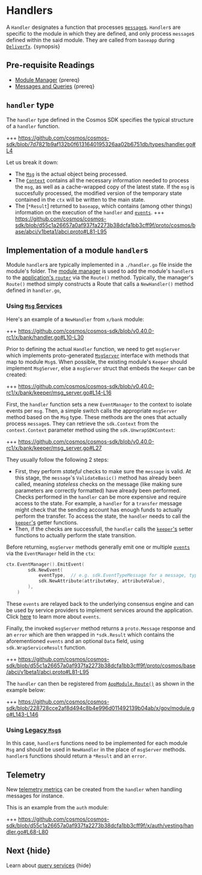 <!--
order: 4
-->

# Handlers

A `Handler` designates a function that processes [`message`s](./messages-and-queries.md#messages). `Handler`s are specific to the module in which they are defined, and only process `message`s defined within the said module. They are called from `baseapp` during [`DeliverTx`](../core/baseapp.md#delivertx). {synopsis}

## Pre-requisite Readings

- [Module Manager](./module-manager.md) {prereq}
- [Messages and Queries](./messages-and-queries.md) {prereq}

## `handler` type

The `handler` type defined in the Cosmos SDK specifies the typical structure of a `handler` function.

+++ https://github.com/cosmos/cosmos-sdk/blob/7d7821b9af132b0f6131640195326aa02b6751db/types/handler.go#L4

Let us break it down:

- The [`Msg`](./messages-and-queries.md#messages) is the actual object being processed. 
- The [`Context`](../core/context.md) contains all the necessary information needed to process the `msg`, as well as a cache-wrapped copy of the latest state. If the `msg` is succesfully processed, the modified version of the temporary state contained in the `ctx` will be written to the main state.
- The [`*Result`] returned to `baseapp`, which contains (among other things) information on the execution of the `handler` and [`events`](../core/events.md).
	+++ https://github.com/cosmos/cosmos-sdk/blob/d55c1a26657a0af937fa2273b38dcfa1bb3cff9f/proto/cosmos/base/abci/v1beta1/abci.proto#L81-L95

## Implementation of a module `handler`s

Module `handler`s are typically implemented in a `./handler.go` file inside the module's folder. The [module manager](./module-manager.md) is used to add the module's `handler`s to the
[application's `router`](../core/baseapp.md#message-routing) via the `Route()` method. Typically,
the manager's `Route()` method simply constructs a Route that calls a `NewHandler()` method defined in `handler.go`,

### Using [`Msg` Services](messages-and-queries.md#msg-services)

Here's an example of a `NewHandler` from `x/bank` module:

+++ https://github.com/cosmos/cosmos-sdk/blob/v0.40.0-rc1/x/bank/handler.go#L10-L30

Prior to defining the actual `Handler` function, we need to get `msgServer` which implements proto-generated [`MsgServer`](messages-and-queries.md#msg-services) interface with methods that map to module `Msg`s. When possible, the existing module's `Keeper` should implement `MsgServer`, else a `msgServer` struct that embeds the `Keeper` can be created:

+++ https://github.com/cosmos/cosmos-sdk/blob/v0.40.0-rc1/x/bank/keeper/msg_server.go#L14-L16

First, the `handler` function sets a new `EventManager` to the context to isolate events per `msg`.
Then, a simple switch calls the appropriate `msgServer` method based on the `Msg` type. These methods are the ones that actually process `message`s. They can retrieve the `sdk.Context` from the `context.Context` parameter method using the `sdk.UnwrapSDKContext`:

+++ https://github.com/cosmos/cosmos-sdk/blob/v0.40.0-rc1/x/bank/keeper/msg_server.go#L27

They usually follow the following 2 steps:

- First, they perform *stateful* checks to make sure the `message` is valid. At this stage, the `message`'s `ValidateBasic()` method has already been called, meaning *stateless* checks on the message (like making sure parameters are correctly formatted) have already been performed. Checks performed in the `handler` can be more expensive and require access to the state. For example, a `handler` for a `transfer` message might check that the sending account has enough funds to actually perform the transfer. To access the state, the `handler` needs to call the [`keeper`'s](./keeper.md) getter functions. 
- Then, if the checks are successfull, the `handler` calls the [`keeper`'s](./keeper.md) setter functions to actually perform the state transition. 

Before returning, `msgServer` methods generally emit one or multiple [`events`](../core/events.md) via the `EventManager` held in the `ctx`:

```go
ctx.EventManager().EmitEvent(
		sdk.NewEvent(
			eventType,  // e.g. sdk.EventTypeMessage for a message, types.CustomEventType for a custom event defined in the module
			sdk.NewAttribute(attributeKey, attributeValue),
		),
    )
```

These `events` are relayed back to the underlying consensus engine and can be used by service providers to implement services around the application. Click [here](../core/events.md) to learn more about `events`. 

Finally, the invoked `msgServer` method returns a `proto.Message` response and an `error` which are then wrapped in `*sdk.Result` which contains the aforementioned `events` and an optional `Data` field, using `sdk.WrapServiceResult` function. 

+++ https://github.com/cosmos/cosmos-sdk/blob/d55c1a26657a0af937fa2273b38dcfa1bb3cff9f/proto/cosmos/base/abci/v1beta1/abci.proto#L81-L95

The `handler` can then be registered from [`AppModule.Route()`](./module-manager.md#appmodule) as shown in the example below:

+++ https://github.com/cosmos/cosmos-sdk/blob/228728cce2af8d494c8b4e996d011492139b04ab/x/gov/module.go#L143-L146

### Using [Legacy `Msg`s](messages-and-queries.md#legacy-msgs)

In this case, `handler`s functions need to be implemented for each module `Msg` and should be used in `NewHandler` in the place of `msgServer` methods.
`handler`s functions should return a `*Result` and an `error`.

## Telemetry

New [telemetry metrics](../core/telemetry.md) can be created from the `handler` when handling messages for instance. 

This is an example from the `auth` module:

+++ https://github.com/cosmos/cosmos-sdk/blob/d55c1a26657a0af937fa2273b38dcfa1bb3cff9f/x/auth/vesting/handler.go#L68-L80

## Next {hide}

Learn about [query services](./query-services.md) {hide}
